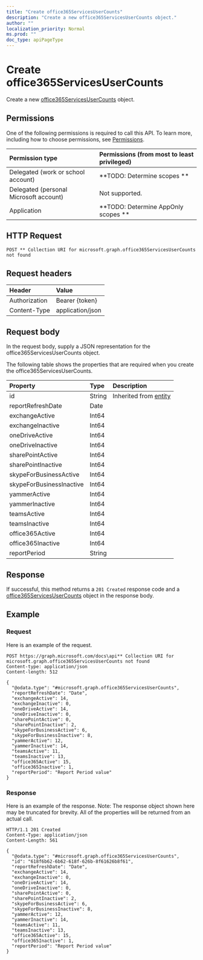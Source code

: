 ```yaml
---
title: "Create office365ServicesUserCounts"
description: "Create a new office365ServicesUserCounts object."
author: ""
localization_priority: Normal
ms.prod: ""
doc_type: apiPageType
---
```


# Create office365ServicesUserCounts

Create a new [office365ServicesUserCounts](../resources/office365servicesusercounts.md) object.

## Permissions
One of the following permissions is required to call this API. To learn more, including how to choose permissions, see [Permissions](/concepts/permissions-reference.md).

|Permission type|Permissions (from most to least privileged)|
|:---|:---|
|Delegated (work or school account)|**TODO: Determine scopes **|
|Delegated (personal Microsoft account)|Not supported.|
|Application|**TODO: Determine AppOnly scopes **|

## HTTP Request
<!-- {
  "blockType": "ignored"
}
-->
``` http
POST ** Collection URI for microsoft.graph.office365ServicesUserCounts not found
```

## Request headers
|Header|Value|
|:---|:---|
|Authorization|Bearer {token}|
|Content-Type|application/json|

## Request body
In the request body, supply a JSON representation for the office365ServicesUserCounts object.

The following table shows the properties that are required when you create the office365ServicesUserCounts.

|Property|Type|Description|
|:---|:---|:---|
|id|String| Inherited from [entity](../resources/entity.md)|
|reportRefreshDate|Date||
|exchangeActive|Int64||
|exchangeInactive|Int64||
|oneDriveActive|Int64||
|oneDriveInactive|Int64||
|sharePointActive|Int64||
|sharePointInactive|Int64||
|skypeForBusinessActive|Int64||
|skypeForBusinessInactive|Int64||
|yammerActive|Int64||
|yammerInactive|Int64||
|teamsActive|Int64||
|teamsInactive|Int64||
|office365Active|Int64||
|office365Inactive|Int64||
|reportPeriod|String||



## Response
If successful, this method returns a `201 Created` response code and a [office365ServicesUserCounts](../resources/office365servicesusercounts.md) object in the response body.

## Example

### Request
Here is an example of the request.
<!-- {
  "blockType": "request",
  "name": "create_office365servicesusercounts_from_"
}
-->
``` http
POST https://graph.microsoft.com/docs\api** Collection URI for microsoft.graph.office365ServicesUserCounts not found
Content-type: application/json
Content-length: 512

{
  "@odata.type": "#microsoft.graph.office365ServicesUserCounts",
  "reportRefreshDate": "Date",
  "exchangeActive": 14,
  "exchangeInactive": 0,
  "oneDriveActive": 14,
  "oneDriveInactive": 0,
  "sharePointActive": 0,
  "sharePointInactive": 2,
  "skypeForBusinessActive": 6,
  "skypeForBusinessInactive": 8,
  "yammerActive": 12,
  "yammerInactive": 14,
  "teamsActive": 11,
  "teamsInactive": 13,
  "office365Active": 15,
  "office365Inactive": 1,
  "reportPeriod": "Report Period value"
}
```

### Response
Here is an example of the response. Note: The response object shown here may be truncated for brevity. All of the properties will be returned from an actual call.
<!-- {
  "blockType": "response",
  "truncated": true,
  "@odata.type": "microsoft.graph.office365servicesusercounts"
}
-->
``` http
HTTP/1.1 201 Created
Content-Type: application/json
Content-Length: 561

{
  "@odata.type": "#microsoft.graph.office365ServicesUserCounts",
  "id": "618f6b62-6b62-618f-626b-8f61626b8f61",
  "reportRefreshDate": "Date",
  "exchangeActive": 14,
  "exchangeInactive": 0,
  "oneDriveActive": 14,
  "oneDriveInactive": 0,
  "sharePointActive": 0,
  "sharePointInactive": 2,
  "skypeForBusinessActive": 6,
  "skypeForBusinessInactive": 8,
  "yammerActive": 12,
  "yammerInactive": 14,
  "teamsActive": 11,
  "teamsInactive": 13,
  "office365Active": 15,
  "office365Inactive": 1,
  "reportPeriod": "Report Period value"
}
```

